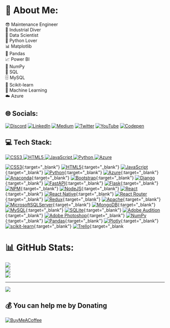 # 💫 About Me:
😎 Maintenance Engineer<br>🤿 Industrial Diver<br>🧪 Data Scientist<br>🐍 Python Lover<br>📊 Matplotlib<br>🐼 Pandas<br>📈 Power BI<br>🔢 NumPy<br>💾 SQL<br>🗄️ MySQL<br>🤖 Scikit-learn<br>🧠 Machine Learning<br>☁️ Azure


## 🌐 Socials:
[![Discord](https://img.shields.io/badge/Discord-%237289DA.svg?logo=discord&logoColor=white)](https://discord.gg/jorgeluis174)
[![LinkedIn](https://img.shields.io/badge/LinkedIn-%230077B5.svg?logo=linkedin&logoColor=white)](https://www.linkedin.com/in/jorge-data-engineer/)
[![Medium](https://img.shields.io/badge/Medium-12100E?logo=medium&logoColor=white)](https://medium.com/@jorgedataengineer)
[![Twitter](https://img.shields.io/badge/Twitter-%231DA1F2.svg?logo=Twitter&logoColor=white)](https://twitter.com/misionshark_nft)
[![YouTube](https://img.shields.io/badge/YouTube-%23FF0000.svg?logo=YouTube&logoColor=white)](https://youtube.com/@WhisperingWanderlust)
[![Codepen](https://img.shields.io/badge/Codepen-000000?style=for-the-badge&logo=codepen&logoColor=white)](https://codepen.io/jorgeluis174)

## 💻 Tech Stack:
<a href="https://developer.mozilla.org/es/docs/Web/CSS" target="_blank">
  <img src="https://img.shields.io/badge/css3-%231572B6.svg?style=for-the-badge&logo=css3&logoColor=white" alt="CSS3">
</a>
<a href="https://developer.mozilla.org/es/docs/Web/HTML" target="_blank">
  <img src="https://img.shields.io/badge/html5-%23E34F26.svg?style=for-the-badge&logo=html5&logoColor=white" alt="HTML5">
</a>
<a href="https://developer.mozilla.org/es/docs/Web/JavaScript" target="_blank">
  <img src="https://img.shields.io/badge/javascript-%23323330.svg?style=for-the-badge&logo=javascript&logoColor=%23F7DF1E" alt="JavaScript">
</a>
<a href="https://www.python.org/" target="_blank">
  <img src="https://img.shields.io/badge/python-3670A0?style=for-the-badge&logo=python&logoColor=ffdd54" alt="Python">
</a>
<a href="https://azure.microsoft.com/" target="_blank">
  <img src="https://img.shields.io/badge/azure-%230072C6.svg?style=for-the-badge&logo=azure-devops&logoColor=white" alt="Azure">
</a>
<!-- Agregar el resto de los iconos con enlaces correspondientes -->

[![CSS3](https://img.shields.io/badge/css3-%231572B6.svg?style=for-the-badge&logo=css3&logoColor=white)](https://developer.mozilla.org/es/docs/Web/CSS){:target="_blank"}
[![HTML5](https://img.shields.io/badge/html5-%23E34F26.svg?style=for-the-badge&logo=html5&logoColor=white)](https://developer.mozilla.org/es/docs/Web/HTML){:target="_blank"}
[![JavaScript](https://img.shields.io/badge/javascript-%23323330.svg?style=for-the-badge&logo=javascript&logoColor=%23F7DF1E)](https://developer.mozilla.org/es/docs/Web/JavaScript){:target="_blank"}
[![Python](https://img.shields.io/badge/python-3670A0?style=for-the-badge&logo=python&logoColor=ffdd54)](https://www.python.org/){:target="_blank"}
[![Azure](https://img.shields.io/badge/azure-%230072C6.svg?style=for-the-badge&logo=azure-devops&logoColor=white)](https://azure.microsoft.com/){:target="_blank"}
[![Anaconda](https://img.shields.io/badge/Anaconda-%2344A833.svg?style=for-the-badge&logo=anaconda&logoColor=white)](https://www.anaconda.com/){:target="_blank"}
[![Bootstrap](https://img.shields.io/badge/bootstrap-%23563D7C.svg?style=for-the-badge&logo=bootstrap&logoColor=white)](https://getbootstrap.com/){:target="_blank"}
[![Django](https://img.shields.io/badge/django-%23092E20.svg?style=for-the-badge&logo=django&logoColor=white)](https://www.djangoproject.com/){:target="_blank"}
[![FastAPI](https://img.shields.io/badge/FastAPI-005571?style=for-the-badge&logo=fastapi)](https://fastapi.tiangolo.com/){:target="_blank"}
[![Flask](https://img.shields.io/badge/flask-%23000.svg?style=for-the-badge&logo=flask&logoColor=white)](https://flask.palletsprojects.com/){:target="_blank"}
[![NPM](https://img.shields.io/badge/NPM-%23000000.svg?style=for-the-badge&logo=npm&logoColor=white)](https://www.npmjs.com/){:target="_blank"}
[![NodeJS](https://img.shields.io/badge/node.js-6DA55F?style=for-the-badge&logo=node.js&logoColor=white)](https://nodejs.org/){:target="_blank"}
[![React](https://img.shields.io/badge/react-%2320232a.svg?style=for-the-badge&logo=react&logoColor=%2361DAFB)](https://reactjs.org/){:target="_blank"}
[![React Native](https://img.shields.io/badge/react_native-%2320232a.svg?style=for-the-badge&logo=react&logoColor=%2361DAFB)](https://reactnative.dev/){:target="_blank"}
[![React Router](https://img.shields.io/badge/React_Router-CA4245?style=for-the-badge&logo=react-router&logoColor=white)](https://reactrouter.com/){:target="_blank"}
[![Redux](https://img.shields.io/badge/redux-%23593d88.svg?style=for-the-badge&logo=redux&logoColor=white)](https://redux.js.org/){:target="_blank"}
[![Apache](https://img.shields.io/badge/apache-%23D42029.svg?style=for-the-badge&logo=apache&logoColor=white)](https://httpd.apache.org/){:target="_blank"}
[![MicrosoftSQLServer](https://img.shields.io/badge/Microsoft%20SQL%20Sever-CC2927?style=for-the-badge&logo=microsoft%20sql%20server&logoColor=white)](https://www.microsoft.com/en-us/sql-server){:target="_blank"}
[![MongoDB](https://img.shields.io/badge/MongoDB-%234ea94b.svg?style=for-the-badge&logo=mongodb&logoColor=white)](https://www.mongodb.com/){:target="_blank"}
[![MySQL](https://img.shields.io/badge/mysql-%2300f.svg?style=for-the-badge&logo=mysql&logoColor=white)](https://www.mysql.com/){:target="_blank"}
[![SQLite](https://img.shields.io/badge/sqlite-%2307405e.svg?style=for-the-badge&logo=sqlite&logoColor=white)](https://www.sqlite.org/){:target="_blank"}
[![Adobe Audition](https://img.shields.io/badge/Adobe%20Audition-9999FF.svg?style=for-the-badge&logo=Adobe%20Audition&logoColor=white)](https://www.adobe.com/products/audition.html){:target="_blank"}
[![Adobe Photoshop](https://img.shields.io/badge/adobephotoshop-%2331A8FF.svg?style=for-the-badge&logo=adobephotoshop&logoColor=white)](https://www.adobe.com/products/photoshop.html){:target="_blank"}
[![NumPy](https://img.shields.io/badge/numpy-%23013243.svg?style=for-the-badge&logo=numpy&logoColor=white)](https://numpy.org/){:target="_blank"}
[![Pandas](https://img.shields.io/badge/pandas-%23150458.svg?style=for-the-badge&logo=pandas&logoColor=white)](https://pandas.pydata.org/){:target="_blank"}
[![Plotly](https://img.shields.io/badge/Plotly-%233F4F75.svg?style=for-the-badge&logo=plotly&logoColor=white)](https://plotly.com/){:target="_blank"}
[![scikit-learn](https://img.shields.io/badge/scikit--learn-%23F7931E.svg?style=for-the-badge&logo=scikit-learn&logoColor=white)](https://scikit-learn.org/){:target="_blank"}
[![Trello](https://img.shields.io/badge/Trello-%23026AA7.svg?style=for-the-badge&logo=Trello&logoColor=white)](https://trello.com/){:target="_blank



# 📊 GitHub Stats:
![](https://github-readme-stats.vercel.app/api?username=jorgeluis174&theme=tokyonight&hide_border=false&include_all_commits=false&count_private=false)<br/>
![](https://github-readme-streak-stats.herokuapp.com/?user=jorgeluis174&theme=tokyonight&hide_border=false)<br/>
![](https://github-readme-stats.vercel.app/api/top-langs/?username=jorgeluis174&theme=tokyonight&hide_border=false&include_all_commits=false&count_private=false&layout=compact)

---
[![](https://visitcount.itsvg.in/api?id=jorgeluis174&icon=0&color=0)](https://visitcount.itsvg.in)

  ## 💰 You can help me by Donating
  [![BuyMeACoffee](https://img.shields.io/badge/Buy%20Me%20a%20Coffee-ffdd00?style=for-the-badge&logo=buy-me-a-coffee&logoColor=black)](https://buymeacoffee.com/jorgeluis.wallet) 

  
<!-- Proudly created with GPRM ( https://gprm.itsvg.in ) -->
